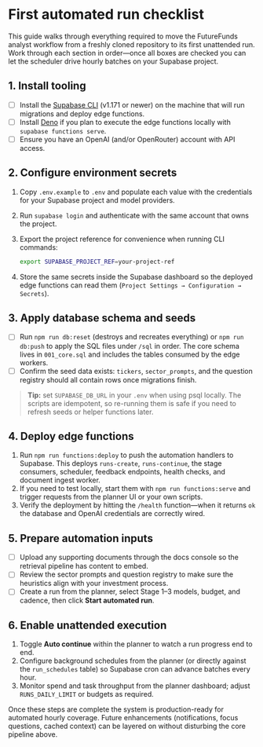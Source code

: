 # First automated run checklist

This guide walks through everything required to move the FutureFunds analyst
workflow from a freshly cloned repository to its first unattended run. Work
through each section in order—once all boxes are checked you can let the
scheduler drive hourly batches on your Supabase project.

## 1. Install tooling

- [ ] Install the [Supabase CLI](https://supabase.com/docs/reference/cli/overview)
      (v1.171 or newer) on the machine that will run migrations and deploy edge
      functions.
- [ ] Install [Deno](https://deno.land/#installation) if you plan to execute the
      edge functions locally with `supabase functions serve`.
- [ ] Ensure you have an OpenAI (and/or OpenRouter) account with API access.

## 2. Configure environment secrets

1. Copy `.env.example` to `.env` and populate each value with the credentials for
   your Supabase project and model providers.
2. Run `supabase login` and authenticate with the same account that owns the
   project.
3. Export the project reference for convenience when running CLI commands:

   ```bash
   export SUPABASE_PROJECT_REF=your-project-ref
   ```

4. Store the same secrets inside the Supabase dashboard so the deployed edge
   functions can read them (`Project Settings → Configuration → Secrets`).

## 3. Apply database schema and seeds

- [ ] Run `npm run db:reset` (destroys and recreates everything) or
      `npm run db:push` to apply the SQL files under `/sql` in order. The core
      schema lives in `001_core.sql` and includes the tables consumed by the
      edge workers.
- [ ] Confirm the seed data exists: `tickers`, `sector_prompts`, and the question
      registry should all contain rows once migrations finish.

> **Tip:** set `SUPABASE_DB_URL` in your `.env` when using psql locally. The
> scripts are idempotent, so re-running them is safe if you need to refresh
> seeds or helper functions later.

## 4. Deploy edge functions

1. Run `npm run functions:deploy` to push the automation handlers to Supabase.
   This deploys `runs-create`, `runs-continue`, the stage consumers, scheduler,
   feedback endpoints, health checks, and document ingest worker.
2. If you need to test locally, start them with `npm run functions:serve` and
   trigger requests from the planner UI or your own scripts.
3. Verify the deployment by hitting the `/health` function—when it returns `ok`
   the database and OpenAI credentials are correctly wired.

## 5. Prepare automation inputs

- [ ] Upload any supporting documents through the docs console so the retrieval
      pipeline has content to embed.
- [ ] Review the sector prompts and question registry to make sure the heuristics
      align with your investment process.
- [ ] Create a run from the planner, select Stage 1–3 models, budget, and
      cadence, then click **Start automated run**.

## 6. Enable unattended execution

1. Toggle **Auto continue** within the planner to watch a run progress end to
   end.
2. Configure background schedules from the planner (or directly against the
   `run_schedules` table) so Supabase cron can advance batches every hour.
3. Monitor spend and task throughput from the planner dashboard; adjust
   `RUNS_DAILY_LIMIT` or budgets as required.

Once these steps are complete the system is production-ready for automated
hourly coverage. Future enhancements (notifications, focus questions, cached
context) can be layered on without disturbing the core pipeline above.
